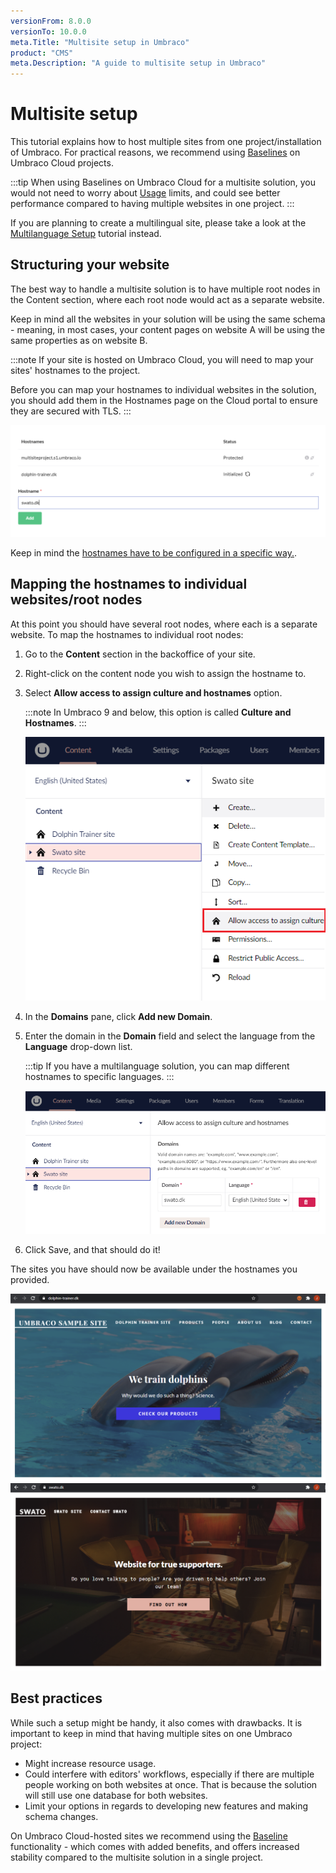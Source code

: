 ```yaml
---
versionFrom: 8.0.0
versionTo: 10.0.0
meta.Title: "Multisite setup in Umbraco"
product: "CMS"
meta.Description: "A guide to multisite setup in Umbraco"
---
```


# Multisite setup

This tutorial explains how to host multiple sites from one project/installation of Umbraco.
For practical reasons, we recommend using [Baselines](../../Umbraco-Cloud/Getting-Started/Baselines/) on Umbraco Cloud projects.

:::tip
When using Baselines on Umbraco Cloud for a multisite solution, you would not need to worry about [Usage](../../Umbraco-Cloud/Set-up/Usage/) limits, and could see better performance compared to having multiple websites in one project.
:::

If you are planning to create a multilingual site, please take a look at the [Multilanguage Setup](../Multilanguage-Setup/) tutorial instead.

## Structuring your website

The best way to handle a multisite solution is to have multiple root nodes in the Content section, where each root node would act as a separate website.

Keep in mind all the websites in your solution will be using the same schema - meaning, in most cases, your content pages on website A will be using the same properties as on website B.

:::note
If your site is hosted on Umbraco Cloud, you will need to map your sites' hostnames to the project.

Before you can map your hostnames to individual websites in the solution, you should add them in the Hostnames page on the Cloud portal to ensure they are secured with TLS.
:::

![Adding hostnames to the project](images/1-addinghostnames.png)

Keep in mind the [hostnames have to be configured in a specific way.](../../Umbraco-Cloud/Set-Up/Manage-Hostnames/).

## Mapping the hostnames to individual websites/root nodes

At this point you should have several root nodes, where each is a separate website. To map the hostnames to individual root nodes:

1. Go to the **Content** section in the backoffice of your site.
2. Right-click on the content node you wish to assign the hostname to.
3. Select **Allow access to assign culture and hostnames** option.

    :::note
    In Umbraco 9 and below, this option is called **Culture and Hostnames**.
    :::

    ![Culture and hostnames](images/2-culturehostnames-v10.png)

4. In the **Domains** pane, click **Add new Domain**.
5. Enter the domain in the **Domain** field and select the language from the **Language** drop-down list.

    :::tip
    If  you have a multilanguage solution, you can map different hostnames to specific languages.
    :::

    ![Culture and hostnames](images/3-culturehostnamesp2-v10.png)

6. Click Save, and that should do it!

The sites you have should now be available under the hostnames you provided.

![Dolphin site](images/6-dolphins.png)
![SWATO site](images/7-swato.png)

## Best practices

While such a setup might be handy, it also comes with drawbacks.
It is important to keep in mind that having multiple sites on one Umbraco project:

- Might increase resource usage.
- Could interfere with editors' workflows, especially if there are multiple people working on both websites at once. That is because the solution will still use one database for both websites.
- Limit your options in regards to developing new features and making schema changes.

On Umbraco Cloud-hosted sites we recommend using the [Baseline](../../Umbraco-Cloud/Getting-Started/Baselines/) functionality - which comes with added benefits, and offers increased stability compared to the multisite solution in a single project.
